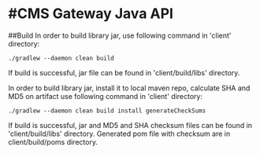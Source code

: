 #CMS Gateway Java API
=====================

##Build
In order to build library jar, use following command in 'client' directory:

```shell
./gradlew --daemon clean build
```

If build is successful, jar file can be found in 'client/build/libs' directory.

In order to build library jar, install it to local maven repo, calculate SHA and MD5 on artifact use following command in 'client' directory:

```shell
./gradlew --daemon clean build install generateCheckSums
```

If build is successful, jar and MD5 and SHA checksum files can be found in 'client/build/libs' directory. Generated pom file with checksum are in client/build/poms directory.